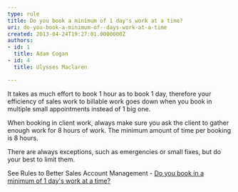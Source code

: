 ```yaml
---
type: rule
title: Do you book a minimum of 1 day's work at a time?
uri: do-you-book-a-minimum-of--days-work-at-a-time
created: 2013-04-24T19:27:01.0000000Z
authors:
- id: 1
  title: Adam Cogan
- id: 4
  title: Ulysses Maclaren

---
```




<span class='intro'> <p>It takes as much effort to book 1 hour as to book 1 day, therefore your efficiency of sales work to billable work goes down when you book in multiple small appointments instead of 1 big one.</p><p>When booking in client work, always make sure you ask the client to gather enough work for 8 hours of work. The minimum amount of time per booking is 8 hours. </p><p>There are always exceptions, such as emergencies or small fixes, but do your best to limit them.</p><p>See Rules to Better Sales Account Management - 
<a href="/do-you-book-in-a-minimum-of-1-days-work-at-a-time">Do you book in a minimum of 1 day's work at a time?</a></p> </span>




